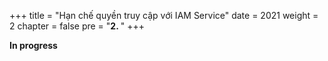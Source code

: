 +++
title = "Hạn chế quyền truy cập với IAM Service"
date = 2021
weight = 2
chapter = false
pre = "<b>2. </b>"
+++

**In progress**
